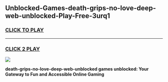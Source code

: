 
## Unblocked-Games-death-grips-no-love-deep-web-unblocked-Play-Free-3urq1
<h3>
<a href="https://premium76.site?title=death-grips-no-love-deep-web-unblocked&ref=18A1">CLICK TO PLAY</a></h3>
<hr>

<h3>
<a href="https://premium76.site?title=death-grips-no-love-deep-web-unblocked&ref=18A1">CLICK 2 PLAY</a>
  
</h3>

<a href="https://premium76.site?title=death-grips-no-love-deep-web-unblocked&ref=18A1"><img src="https://clearcache.store/games.png"></a>


**death-grips-no-love-deep-web-unblocked games unblocked: Your Gateway to Fun and Accessible Online Gaming**

